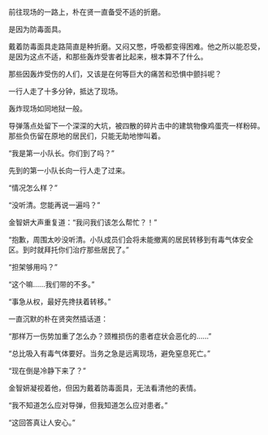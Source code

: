 前往现场的一路上，朴在贤一直备受不适的折磨。

是因为防毒面具。

戴着防毒面具走路简直是种折磨。又闷又憋，呼吸都变得困难。他之所以能忍受，是因为这点不适，和那些轰炸受害者比起来，根本算不了什么。

那些因轰炸受伤的人们，又该是在何等巨大的痛苦和恐惧中颤抖呢？

一行人走了十多分钟，抵达了现场。

轰炸现场如同地狱一般。

导弹落点处留下一个深深的大坑，被四散的碎片击中的建筑物像鸡蛋壳一样粉碎。那些负伤留在原地的居民们，只能无助地惨叫着。

“我是第一小队长。你们到了吗？”

先到的第一小队长向一行人走了过来。

“情况怎么样？”

“没听清。您能再说一遍吗？”

金智妍大声重复道：“我问我们该怎么帮忙？！”

“抱歉，周围太吵没听清。小队成员们会将未能撤离的居民转移到有毒气体安全区。到时就拜托你们治疗那些居民了。”

“担架够用吗？”

“这个嘛……我们带的不多。”

“事急从权，最好先搀扶着转移。”

一直沉默的朴在贤突然插话道：

“那样万一伤势加重了怎么办？颈椎损伤的患者症状会恶化的……”

“总比吸入有毒气体要好。当务之急是远离现场，避免窒息死亡。”

“现在倒是冷静下来了？”

金智妍凝视着他，但因为戴着防毒面具，无法看清他的表情。

“我不知道怎么应对导弹，但我知道怎么应对患者。”

“这回答真让人安心。”